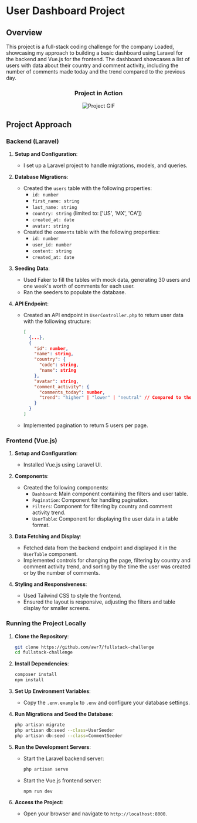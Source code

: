 
# User Dashboard Project

## Overview
This project is a full-stack coding challenge for the company Loaded, showcasing my approach to building a basic dashboard using Laravel for the backend and Vue.js for the frontend. The dashboard showcases a list of users with data about their country and comment activity, including the number of comments made today and the trend compared to the previous day.

<div align="center">
  <h3>Project in Action</h3>
  <img src="https://media.giphy.com/media/v1.Y2lkPTc5MGI3NjExdzZ6ZWhteGZneXl6Y3JiN3hsbHc5cGN0aTE1YXUwanV2aW5lcDBnaCZlcD12MV9pbnRlcm5hbF9naWZfYnlfaWQmY3Q9Zw/0IIDF8PNDomvTquZQ4/giphy.gif" alt="Project GIF">
</div>

## Project Approach

### Backend (Laravel)
1. **Setup and Configuration**:
   - I set up a Laravel project to handle migrations, models, and queries.
   
2. **Database Migrations**:
   - Created the `users` table with the following properties:
     - `id: number`
     - `first_name: string`
     - `last_name: string`
     - `country: string` (limited to: ['US', 'MX', 'CA'])
     - `created_at: date`
     - `avatar: string`
   - Created the `comments` table with the following properties:
     - `id: number`
     - `user_id: number`
     - `content: string`
     - `created_at: date`

3. **Seeding Data**:
   - Used Faker to fill the tables with mock data, generating 30 users and one week's worth of comments for each user.
   - Ran the seeders to populate the database.

4. **API Endpoint**:
   - Created an API endpoint in `UserController.php` to return user data with the following structure:
     ```json
     [
       {...},
       {
         "id": number,
         "name": string,
         "country": {
           "code": string,
           "name": string
         },
         "avatar": string,
         "comment_activity": {
           "comments_today": number,
           "trend": "higher" | "lower" | "neutral" // Compared to the previous day.
         }
       }
     ]
     ```
   - Implemented pagination to return 5 users per page.

### Frontend (Vue.js)
1. **Setup and Configuration**:
   - Installed Vue.js using Laravel UI.
   
2. **Components**:
   - Created the following components:
     - `Dashboard`: Main component containing the filters and user table.
     - `Pagination`: Component for handling pagination.
     - `Filters`: Component for filtering by country and comment activity trend.
     - `UserTable`: Component for displaying the user data in a table format.

3. **Data Fetching and Display**:
   - Fetched data from the backend endpoint and displayed it in the `UserTable` component.
   - Implemented controls for changing the page, filtering by country and comment activity trend, and sorting by the time the user was created or by the number of comments.
   
4. **Styling and Responsiveness**:
   - Used Tailwind CSS to style the frontend.
   - Ensured the layout is responsive, adjusting the filters and table display for smaller screens.

### Running the Project Locally
1. **Clone the Repository**:
   ```sh
   git clone https://github.com/awr7/fullstack-challenge
   cd fullstack-challenge
   ```

2. **Install Dependencies**:
   ```sh
   composer install
   npm install
   ```

3. **Set Up Environment Variables**:
   - Copy the `.env.example` to `.env` and configure your database settings.

4. **Run Migrations and Seed the Database**:
   ```sh
   php artisan migrate
   php artisan db:seed --class=UserSeeder
   php artisan db:seed --class=CommentSeeder
   ```

5. **Run the Development Servers**:
   - Start the Laravel backend server:
     ```sh
     php artisan serve
     ```
   - Start the Vue.js frontend server:
     ```sh
     npm run dev
     ```

6. **Access the Project**:
   - Open your browser and navigate to `http://localhost:8000`.

